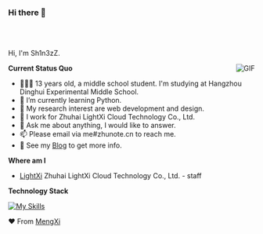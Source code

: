 ### Hi there 👋

<br />
<br />

Hi, I'm Sh1n3zZ.

  <img align="right" alt="GIF" src="https://stats.deeptrain.net/user/MengXiCenter" />

**Current Status Quo**

- 👨🏻‍💻 13 years old, a middle school student. I'm studying at Hangzhou Dinghui Experimental Middle School.
- 🌱 I’m currently learning Python.
- 🤔 My research interest are web development and design.
- 💼 I work for Zhuhai LightXi Cloud Technology Co., Ltd.
- 💬 Ask me about anything, I would like to answer.
- 📫 Please email via me#zhunote.cn to reach me.
- 👀 See my [Blog](https://mengxiblog.top) to get more info.

**Where am I**

- [LightXi](https://github.com/LightXi/) Zhuhai LightXi Cloud Technology Co., Ltd. - staff

**Technology Stack**

[![My Skills](https://skillicons.dev/icons?i=js,html,css,androidstudio,bootstrap,cloudflare,docker,git,github,gradle,java,kotlin,linux,md,mysql,nginx,nodejs,php,py,twitter,vscode,wordpress,xd,vim,idea,cpp)](https://skillicons.dev)




❤️ From [MengXi](https://github.com/MengXiCenter)
